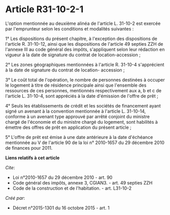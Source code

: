 # Article R31-10-2-1

L'option mentionnée au deuxième alinéa de l'article L. 31-10-2 est exercée par l'emprunteur selon les conditions et modalités
suivantes : 

1° Les dispositions du présent chapitre, à l'exception des dispositions de l'article R. 31-10-12, ainsi que les dispositions
de l'article 49 septies ZZH de l'annexe III au code général des impôts, s'appliquent selon leur rédaction en vigueur à la
date de signature du contrat de location-accession ; 

2° Les zones géographiques mentionnées à l'article R. 31-10-4 s'apprécient à la date de signature du contrat de location-
accession ; 

3° Le coût total de l'opération, le nombre de personnes destinées à occuper le logement à titre de résidence principale ainsi
que l'ensemble des ressources de ces personnes, mentionnés respectivement aux a, b et c de l'article L. 31-10-4, sont
appréciés à la date d'émission de l'offre de prêt ; 

4° Seuls les établissements de crédit et les sociétés de financement ayant signé un avenant à la convention mentionnée à
l'article L. 31-10-14, conforme à un avenant type approuvé par arrêté conjoint du ministre chargé de l'économie et du
ministre chargé du logement, sont habilités à émettre des offres de prêt en application du présent article ; 

5° L'offre de prêt est émise à une date antérieure à la date d'échéance mentionnée au V de l'article 90 de la loi n°
2010-1657 du 29 décembre 2010 de finances pour 2011.

**Liens relatifs à cet article**

_Cite_:

  - Loi n°2010-1657 du 29 décembre 2010 - art. 90
  - Code général des impôts, annexe 3, CGIAN3. - art. 49 septies ZZH
  - Code de la construction et de l'habitation. - art. L31-10-2

_Créé par_:

  - Décret n°2015-1301 du 16 octobre 2015 - art. 1
